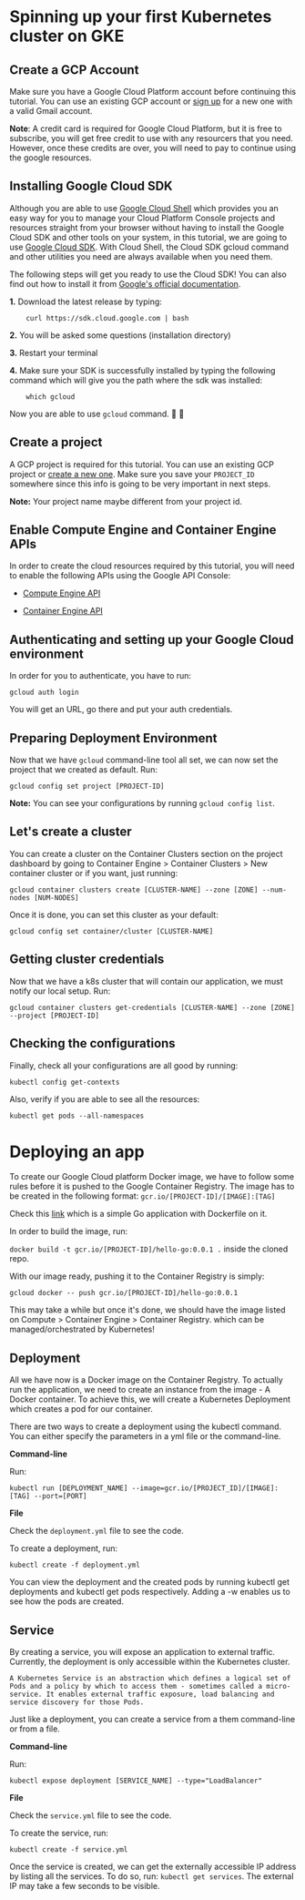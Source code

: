 # Spinning up your first Kubernetes cluster on GKE

## Create a GCP Account

Make sure you have a Google Cloud Platform account before continuing this tutorial. You can use an existing GCP account or [sign up](https://console.cloud.google.com/freetrial) for a new one with a valid Gmail account.

**Note**: A credit card is required for Google Cloud Platform, but it is free to subscribe, you will get free credit to use with any resourcers that you need. However, once these credits are over, you will need to pay to continue using the google resources.

## Installing Google Cloud SDK

Although you are able to use [Google Cloud Shell](https://cloud.google.com/shell/docs/) which provides you an easy way for you to manage your Cloud Platform Console projects and resources straight from your browser without having to install the Google Cloud SDK and other tools on your system, in this tutorial, we are going to use [Google Cloud SDK](https://cloud.google.com/sdk/). With Cloud Shell, the Cloud SDK gcloud command and other utilities you need are always available when you need them.

The following steps will get you ready to use the Cloud SDK! You can also find out how to install it from [Google's official documentation](https://cloud.google.com/sdk/docs/quickstarts).

**1.** Download the latest release by typing:

        curl https://sdk.cloud.google.com | bash

**2.** You will be asked some questions (installation directory)

**3.** Restart your terminal

**4.** Make sure your SDK is successfully installed by typing the following command which will give you the path where the sdk was installed:

        which gcloud

Now you are able to use `gcloud` command. :raised_hands: :raised_hands:


## Create a project

A GCP project is required for this tutorial. You can use an existing GCP project or [create a new one](https://console.cloud.google.com/projectcreate?organizationId=0). Make sure you save your `PROJECT_ID` somewhere since this info is going to be very important in next steps.

**Note:** Your project name maybe different from your project id.

## Enable Compute Engine and Container Engine APIs

In order to create the cloud resources required by this tutorial, you will need to enable the following APIs using the Google API Console:

* [Compute Engine API](https://console.cloud.google.com/apis/api/compute_component/overview)

* [Container Engine API](https://console.cloud.google.com/apis/api/container/overview)

## Authenticating and setting up your Google Cloud environment

In order for you to authenticate, you have to run:

```gcloud auth login```

You will get an URL, go there and put your auth credentials.

## Preparing Deployment Environment

Now that we have ```gcloud``` command-line tool all set, we can now set the project that we created as default. Run:

```gcloud config set project [PROJECT-ID]```

**Note:** You can see your configurations by running ```gcloud config list```.

## Let's create a cluster

You can create a cluster on the Container Clusters section on the project dashboard by going to Container Engine > Container Clusters > New container cluster or if you want, just running:

```gcloud container clusters create [CLUSTER-NAME] --zone [ZONE] --num-nodes [NUM-NODES]```

Once it is done, you can set this cluster as your default:

```gcloud config set container/cluster [CLUSTER-NAME]```

## Getting cluster credentials

Now that we have a k8s cluster that will contain our application, we must notify our local setup. Run:

```gcloud container clusters get-credentials [CLUSTER-NAME] --zone [ZONE] --project [PROJECT-ID]```

## Checking the configurations

Finally, check all your configurations are all good by running:

```kubectl config get-contexts```

Also, verify if you are able to see all the resources:

```kubectl get pods --all-namespaces```

# Deploying an app

To create our Google Cloud platform Docker image, we have to follow some rules before it is pushed to the Google Container Registry. The image has to be created in the following format: ```gcr.io/[PROJECT-ID]/[IMAGE]:[TAG]```

Check this [link](https://github.com/samanthakem/hello-go) which is a simple Go application with Dockerfile on it.

In order to build the image, run:

```docker build -t gcr.io/[PROJECT-ID]/hello-go:0.0.1 .``` inside the cloned repo.

With our image ready, pushing it to the Container Registry is simply:

```gcloud docker -- push gcr.io/[PROJECT-ID]/hello-go:0.0.1```

This may take a while but once it's done, we should have the image listed on Compute > Container Engine > Container Registry. which can be managed/orchestrated by Kubernetes!


## Deployment

All we have now is a Docker image on the Container Registry. To actually run the application, we need to create an instance from the image - A Docker container. To achieve this, we will create a Kubernetes Deployment which creates a pod for our container.

There are two ways to create a deployment using the kubectl command. You can either specify the parameters in a yml file or the command-line.

**Command-line**

Run:


```kubectl run [DEPLOYMENT_NAME] --image=gcr.io/[PROJECT_ID]/[IMAGE]:[TAG] --port=[PORT]```

**File**

Check the ```deployment.yml``` file to see the code.

To create a deployment, run:

```kubectl create -f deployment.yml```

You can view the deployment and the created pods by running kubectl get deployments and kubectl get pods respectively. Adding a -w enables us to see how the pods are created.

## Service

By creating a service, you will expose an application to external traffic. Currently, the deployment is only accessible within the Kubernetes cluster.

```A Kubernetes Service is an abstraction which defines a logical set of Pods and a policy by which to access them - sometimes called a micro-service. It enables external traffic exposure, load balancing and service discovery for those Pods. ```

Just like a deployment, you can create a service from a them command-line or from a file.

**Command-line**

Run:

```kubectl expose deployment [SERVICE_NAME] --type="LoadBalancer"```

**File**

Check the ```service.yml``` file to see the code.

To create the service, run:

```kubectl create -f service.yml```

Once the service is created, we can get the externally accessible IP address by listing all the services. To do so, run: ```kubectl get services```. The external IP may take a few seconds to be visible. 